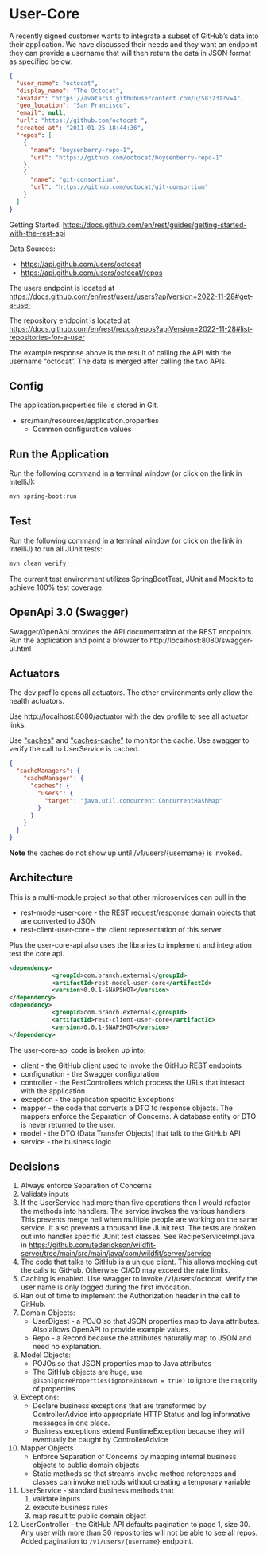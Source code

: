 # User-Core

A recently signed customer wants to integrate a subset of GitHub’s data into their application. 
We have discussed their needs and they want an endpoint they can provide a username that will then return 
the data in JSON format as specified below:

```json
{
  "user_name": "octocat",
  "display_name": "The Octocat",
  "avatar": "https://avatars3.githubusercontent.com/u/583231?v=4",
  "geo_location": "San Francisco",
  "email": null,
  "url": "https://github.com/octocat ",
  "created_at": "2011-01-25 18:44:36",
  "repos": [
    {
      "name": "boysenberry-repo-1",
      "url": "https://github.com/octocat/boysenberry-repo-1"
    },
    {
      "name": "git-consortium",
      "url": "https://github.com/octocat/git-consortium"
    }
  ]
}
```

Getting Started: https://docs.github.com/en/rest/guides/getting-started-with-the-rest-api

Data Sources: 
* https://api.github.com/users/octocat
* https://api.github.com/users/octocat/repos

The users endpoint is located at https://docs.github.com/en/rest/users/users?apiVersion=2022-11-28#get-a-user

The repository endpoint is located at https://docs.github.com/en/rest/repos/repos?apiVersion=2022-11-28#list-repositories-for-a-user

The example response above is the result of calling the API with the username “octocat”. The data is merged after calling the two APIs.

## Config

The application.properties file is stored in Git.

* src/main/resources/application.properties
    * Common configuration values


## Run the Application
Run the following command in a terminal window (or click on the link in IntelliJ):
```bash
mvn spring-boot:run
```

## Test
Run the following command in a terminal window (or click on the link in IntelliJ) to run all JUnit tests:
```bash
mvn clean verify
```

The current test environment utilizes SpringBootTest, JUnit and Mockito to achieve 100% test coverage.

## OpenApi 3.0 (Swagger)

Swagger/OpenApi provides the API documentation of the REST endpoints.  
Run the application and point a browser to http://localhost:8080/swagger-ui.html

## Actuators

The dev profile opens all actuators. The other environments only allow the health actuators.

Use http://localhost:8080/actuator with the dev profile to see all actuator links.

Use ["caches"](http://localhost:8080/actuator/caches) and 
["caches-cache"](http://localhost:8080/actuator/caches/users) to monitor the cache.  Use swagger to verify the call to UserService is cached.

```json
{
  "cacheManagers": {
    "cacheManager": {
      "caches": {
        "users": {
          "target": "java.util.concurrent.ConcurrentHashMap"
        }
      }
    }
  }
}
```
**Note** the caches do not show up until /v1/users/{username} is invoked.


## Architecture
This is a multi-module project so that other microservices can pull in the
* rest-model-user-core - the REST request/response domain objects that are converted to JSON
* rest-client-user-core - the client representation of this server

Plus the user-core-api also uses the libraries to implement and integration test the core api.
```xml
<dependency>
            <groupId>com.branch.external</groupId>
            <artifactId>rest-model-user-core</artifactId>
            <version>0.0.1-SNAPSHOT</version>
</dependency>
<dependency>
            <groupId>com.branch.external</groupId>
            <artifactId>rest-client-user-core</artifactId>
            <version>0.0.1-SNAPSHOT</version>
</dependency>
```

The user-core-api code is broken up into:
* client - the GitHub client used to invoke the GitHub REST endpoints
* configuration - the Swagger configuration
* controller - the RestControllers which process the URLs that interact with the application
* exception - the application specific Exceptions
* mapper - the code that converts a DTO to response objects.  The mappers enforce the Separation of Concerns.  A database entity or DTO is never returned to the user.
* model - the DTO (Data Transfer Objects) that talk to the GitHub API
* service - the business logic

## Decisions
1. Always enforce Separation of Concerns
2. Validate inputs
3. If the UserService had more than five operations then I would refactor the methods into handlers. 
The service invokes the various handlers.
This prevents merge hell when multiple people are working on the same service.
It also prevents a thousand line JUnit test.  The tests are broken out into handler specific JUnit test classes.
See RecipeServiceImpl.java in https://github.com/tederickson/wildfit-server/tree/main/src/main/java/com/wildfit/server/service
4. The code that talks to GitHub is a unique client.  This allows mocking out the calls to GitHub.  Otherwise CI/CD may exceed the rate limits.
5. Caching is enabled.  Use swagger to invoke /v1/users/octocat.  Verify the user name is only logged during the first invocation.
6. Ran out of time to implement the Authorization header in the call to GitHub.
7. Domain Objects:
    * UserDigest - a POJO so that JSON properties map to Java attributes.  Also allows OpenAPI to provide example values.
    * Repo - a Record because the attributes naturally map to JSON and need no explanation.
8. Model Objects:
    * POJOs so that JSON properties map to Java attributes
    * The GitHub objects are huge, use `@JsonIgnoreProperties(ignoreUnknown = true)` to ignore the majority of properties
9. Exceptions:
    * Declare business exceptions that are transformed by ControllerAdvice into appropriate HTTP Status and log informative messages in one place.
    * Business exceptions extend RuntimeException because they will eventually be caught by ControllerAdvice
10. Mapper Objects
    * Enforce Separation of Concerns by mapping internal business objects to public domain objects
    * Static methods so that streams invoke method references and classes can invoke methods without creating a temporary variable
11. UserService - standard business methods that
    1. validate inputs
    2. execute business rules
    3. map result to public domain object
12. UserController - the GitHub API defaults pagination to page 1, size 30.
Any user with more than 30 repositories will not be able to see all repos.
Added pagination to `/v1/users/{username}` endpoint.
